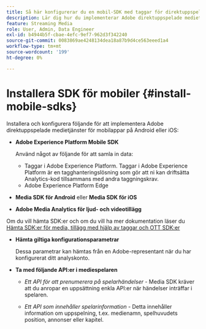 ```yaml
---
title: Så här konfigurerar du en mobil-SDK med taggar för direktuppspelande medietjänster
description: Lär dig hur du implementerar Adobe direktuppspelade medietjänster för mobilappar.
feature: Streaming Media
role: User, Admin, Data Engineer
exl-id: b4944b5f-cbae-4efc-9ef7-962d3f342240
source-git-commit: 0083869ae4248134dea18a87b9d4ce563eeed1a4
workflow-type: tm+mt
source-wordcount: '199'
ht-degree: 0%

---
```


# Installera SDK för mobiler {#install-mobile-sdks}

Installera och konfigurera följande för att implementera Adobe direktuppspelade medietjänster för mobilappar på Android eller iOS:

* **Adobe Experience Platform Mobile SDK**

  Använd något av följande för att samla in data:
   * Taggar i Adobe Experience Platform. Taggar i Adobe Experience Platform är en tagghanteringslösning som gör att ni kan driftsätta Analytics-kod tillsammans med andra taggningskrav.
   * Adobe Experience Platform Edge

* **Media SDK för Android** eller **Media SDK för iOS**

* **Adobe Media Analytics för ljud- och videotillägg**

Om du vill hämta SDK:er och om du vill ha mer dokumentation läser du [Hämta SDK:er för media, tillägg med hjälp av taggar och OTT SDK:er](/help/getting-started/download-sdks.md)

* **Hämta giltiga konfigurationsparametrar**

  Dessa parametrar kan hämtas från en Adobe-representant när du har konfigurerat ditt analyskonto.

* **Ta med följande API:er i mediespelaren**

   * *Ett API för att prenumerera på spelarhändelser* - Media SDK kräver att du anropar en uppsättning enkla API:er när händelser inträffar i spelaren.

   * *Ett API som innehåller spelarinformation* - Detta innehåller information om uppspelning, t.ex. medienamn, spelhuvudets position, annonser eller kapitel.
